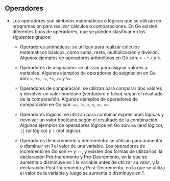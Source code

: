 ## Operadores

+ Los operadores son símbolos matemáticos o lógicos que se utilizan en programación para realizar cálculos o comparaciones. En Go existen diferentes tipos de operadores, que se pueden clasificar en los siguientes grupos:

  + Operadores aritméticos: se utilizan para realizar cálculos matemáticos básicos, como suma, resta, multiplicación y división. Algunos ejemplos de operadores aritméticos en Go son: `+` `-` `*` `/` y `%`.

  + Operadores de asignación: se utilizan para asignar valores a variables. Algunos ejemplos de operadores de asignación en Go son: `=`, `+=`, `-=`, `*=`, `/=` y `%=`.

  + Operadores de comparación: se utilizan para comparar dos valores y devolver un valor booleano (verdadero o falso) según el resultado de la comparación. Algunos ejemplos de operadores de comparación en Go son: `==`, `!=`, `<`, `>`, `<=`, `>=`.

  + Operadores lógicos: se utilizan para combinar expresiones lógicas y devolver un valor booleano según el resultado de la combinación. Algunos ejemplos de operadores lógicos en Go son: `&&` (and lógico), `||` (or lógico) y `!` (not lógico).

  + Operadores de incremento y decremento: se utilizan para aumentar o disminuir en 1 el valor de una variable. Los operadores de incremento en Go son `++` y `--`, y existen dos formas de utilizarlos: la declaración Pre-Incremento y Pre-Decremento, en la que se aumenta o disminuye en 1 la variable antes de utilizar su valor, y la declaración Post-Incremento y Post-Decremento, en la que se utiliza el valor de la variable y luego se aumenta o disminuye en 1.